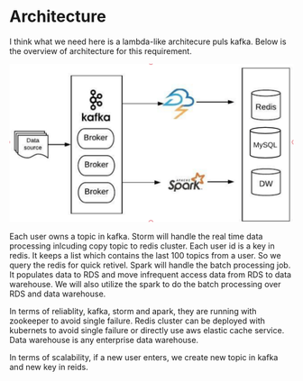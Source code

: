 # Architecture
I think what we need here is a lambda-like architecure puls kafka. Below is the overview of  architecture for this requirement.

![alt text](q2.png "Title")

Each user owns a topic in kafka. Storm will handle the real time data processing inlcuding copy topic to redis cluster. Each user id is a key in redis. It keeps a list which contains the last 100 topics from a user. So we query the redis for quick retivel. Spark will handle the batch processing job. It populates data to RDS and move infrequent access data from RDS to data warehouse. We will also utilize the spark to do the batch processing over RDS and data warehouse.

In terms of reliablity, kafka, storm and apark, they are running with zookeeper to avoid single failure. Redis cluster can be deployed with kubernets to avoid single failure or directly use aws elastic cache service. Data warehouse is any enterprise data warehouse.

In terms of scalability, if a new user enters, we create new topic in kafka and new key in reids.